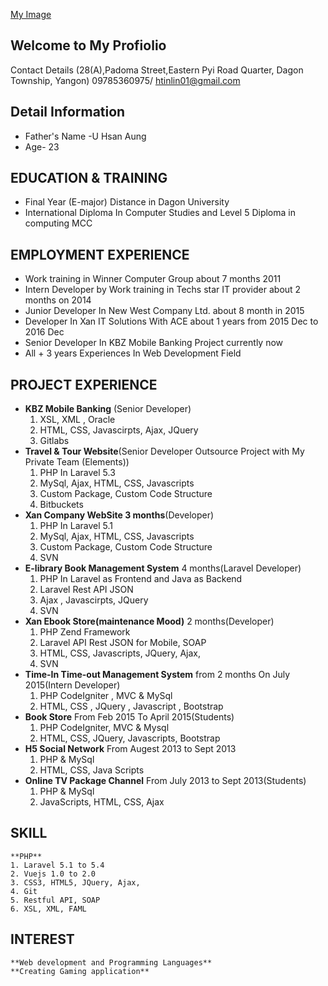 [My Image](Profile.jpg)

## Welcome to My Profiolio

Contact Details (28(A),Padoma Street,Eastern Pyi Road Quarter, Dagon Township, Yangon)
				09785360975/ htinlin01@gmail.com



## Detail Information
-	Father's Name  -U Hsan Aung
- 	Age- 23 

## EDUCATION & TRAINING
-	Final Year (E-major) Distance in Dagon University
-	International Diploma In Computer Studies and Level 5 Diploma in computing MCC

## EMPLOYMENT EXPERIENCE
-	Work training in Winner Computer Group about 7 months 2011
-	Intern Developer by Work training in Techs star IT provider about 2 months on 2014
-	Junior Developer In New West Company Ltd. about 8 month in 2015
-	Developer In Xan IT Solutions With ACE about 1 years from 2015 Dec to 2016 Dec
-	Senior Developer In KBZ Mobile Banking Project currently now
- 	All + 3 years Experiences In Web Development Field

## PROJECT EXPERIENCE
-	**KBZ Mobile Banking** (Senior Developer)
	1. XSL, XML , Oracle
	2. HTML, CSS, Javascirpts, Ajax, JQuery
	3. Gitlabs 
-	**Travel & Tour Website**(Senior Developer Outsource Project with My Private Team (Elements))
	1. PHP In Laravel 5.3
	2. MySql, Ajax, HTML, CSS, Javascripts
	3. Custom Package, Custom Code Structure
	4. Bitbuckets
-	**Xan Company WebSite 3 months**(Developer)
	1. PHP In Laravel 5.1
	2. MySql, Ajax, HTML, CSS, Javascripts
	3. Custom Package, Custom Code Structure
	4. SVN
-	**E-library Book Management System** 4 months(Laravel Developer)
	1. PHP In Laravel as Frontend and Java as Backend
	2. Laravel Rest API JSON 
	3. Ajax , Javascirpts, JQuery
	4. SVN
-	**Xan Ebook Store(maintenance Mood)** 2 months(Developer)
	1. PHP Zend Framework 
	2. Laravel API Rest JSON for Mobile, SOAP
	3. HTML, CSS, Javascripts, JQuery, Ajax,  
	4. SVN
-	**Time-In Time-out Management System** from 2 months On July 2015(Intern Developer)
	1. PHP CodeIgniter , MVC & MySql
	2. HTML, CSS , JQuery , Javascript , Bootstrap
-	**Book Store** 				From Feb 2015 To April 2015(Students)
	1. PHP CodeIgniter, MVC & Mysql
	2. HTML, CSS, JQuery, Javascripts, Bootstrap
-	**H5 Social Network** 		From Augest 2013 to Sept 2013
	1. PHP & MySql
	2. HTML, CSS, Java Scripts
-	**Online TV Package Channel**	From July 2013 to Sept 2013(Students)
	1. PHP & MySql
	2. JavaScripts, HTML, CSS, Ajax

## SKILL
	**PHP**
	1. Laravel 5.1 to 5.4
	2. Vuejs 1.0 to 2.0
	3. CSS3, HTML5, JQuery, Ajax, 
	4. Git
	5. Restful API, SOAP
	6. XSL, XML, FAML

## INTEREST
	**Web development and Programming Languages**
	**Creating Gaming application**











